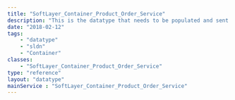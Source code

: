 ```yaml
---
title: "SoftLayer_Container_Product_Order_Service"
description: "This is the datatype that needs to be populated and sent to SoftLayer_Product_Order::placeOrder. "
date: "2018-02-12"
tags:
    - "datatype"
    - "sldn"
    - "Container"
classes:
    - "SoftLayer_Container_Product_Order_Service"
type: "reference"
layout: "datatype"
mainService : "SoftLayer_Container_Product_Order_Service"
---
```

